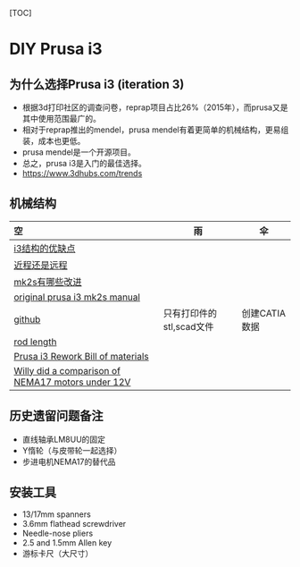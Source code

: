 [TOC]

# DIY Prusa i3

## 为什么选择Prusa i3 (iteration 3)

- 根据3d打印社区的调查问卷，reprap项目占比26%（2015年），而prusa又是其中使用范围最广的。
- 相对于reprap推出的mendel，prusa mendel有着更简单的机械结构，更易组装，成本也更低。
- prusa mendel是一个开源项目。
- 总之，prusa i3是入门的最佳选择。
- https://www.3dhubs.com/trends

## 机械结构

| 空                                        | 雨                | 伞         |
| :--------------------------------------- | ---------------- | --------- |
| [i3结构的优缺点](http://www.diankeshequ.com/forum.php?mod=viewthread&tid=1862) |                  |           |
| [近程还是远程](http://www.jianshu.com/p/bd3bc7b0cc13) |                  |           |
| [mk2s有哪些改进](http://www.prusaprinters.org/original-prusa-i3-mk2s-release/) |                  |           |
| [original prusa i3 mk2s manual](http://manual.prusa3d.com/c/Original_Prusa_i3_MK2S_kit_assembly) |                  |           |
| [github](https://github.com/prusa3d/Original-Prusa-i3) | 只有打印件的stl,scad文件 | 创建CATIA数据 |
| [rod length](http://reprap.org/wiki/Prusa_i3_Build_Manual) |                  |           |
| [Prusa i3 Rework Bill of materials](http://reprap.org/wiki/Prusa_i3_Rework_Bill_of_materials) |                  |           |
| [Willy did a comparison of NEMA17 motors under 12V](http://www.reprap.org/wiki/Stepper_torque) |                  |           |

## 历史遗留问题备注

- 直线轴承LM8UU的固定
- Y惰轮（与皮带轮一起选择）
- 步进电机NEMA17的替代品

## 安装工具

- 13/17mm spanners
- 3.6mm flathead screwdriver
- Needle-nose pliers
- 2.5 and 1.5mm Allen key
- 游标卡尺（大尺寸）

